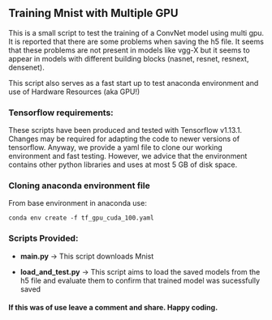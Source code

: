 ## Training Mnist with Multiple GPU
This is a small script to test the training of a ConvNet model using multi gpu. It is reported that there are some problems
when saving the h5 file. It seems that these problems are not present in models like vgg-X but it seems to appear in models
with different building blocks (nasnet, resnet, resnext, densenet).

This script also serves as a fast start up to test anaconda environment and use of Hardware Resources (aka GPU!)

### Tensorflow requirements:
These scripts have been produced and tested with Tensorflow v1.13.1. Changes may be required for adapting the code to 
newer versions of tensorflow. Anyway, we provide a yaml file to clone our working environment and fast testing. However,
we advice that the environment contains other python libraries and uses at most 5 GB of disk space.

### Cloning anaconda environment file
From base environment in anaconda use:

    conda env create -f tf_gpu_cuda_100.yaml
    
### Scripts Provided:

* **main.py** -> This script downloads Mnist

* **load_and_test.py** -> This script aims to load the saved models from the h5 file and evaluate them to confirm that
trained model was sucessfully saved

#### If this was of use leave a comment and share. Happy coding.
